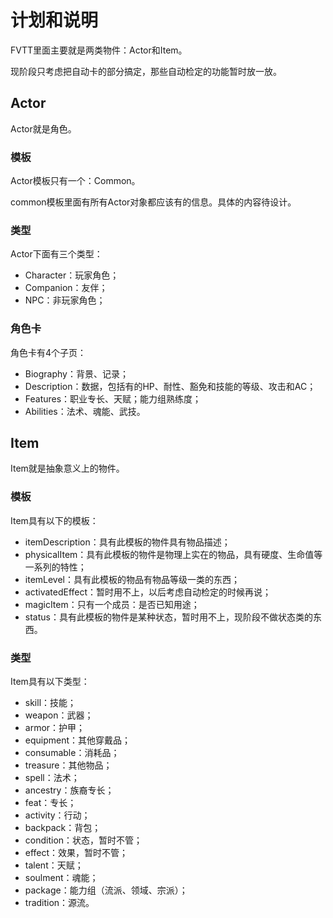 # 计划和说明

FVTT里面主要就是两类物件：Actor和Item。

现阶段只考虑把自动卡的部分搞定，那些自动检定的功能暂时放一放。

## Actor

Actor就是角色。

### 模板

Actor模板只有一个：Common。

common模板里面有所有Actor对象都应该有的信息。具体的内容待设计。

### 类型

Actor下面有三个类型：

+ Character：玩家角色；
+ Companion：友伴；
+ NPC：非玩家角色；

### 角色卡

角色卡有4个子页：
+ Biography：背景、记录；
+ Description：数据，包括有的HP、耐性、豁免和技能的等级、攻击和AC；
+ Features：职业专长、天赋；能力组熟练度；
+ Abilities：法术、魂能、武技。

## Item

Item就是抽象意义上的物件。

### 模板

Item具有以下的模板：

+ itemDescription：具有此模板的物件具有物品描述；
+ physicalItem：具有此模板的物件是物理上实在的物品，具有硬度、生命值等一系列的特性；
+ itemLevel：具有此模板的物品有物品等级一类的东西；
+ activatedEffect：暂时用不上，以后考虑自动检定的时候再说；
+ magicItem：只有一个成员：是否已知用途；
+ status：具有此模板的物件是某种状态，暂时用不上，现阶段不做状态类的东西。

### 类型

Item具有以下类型：

+ skill：技能；
+ weapon：武器；
+ armor：护甲；
+ equipment：其他穿戴品；
+ consumable：消耗品；
+ treasure：其他物品；
+ spell：法术；
+ ancestry：族裔专长；
+ feat：专长；
+ activity：行动；
+ backpack：背包；
+ condition：状态，暂时不管；
+ effect：效果，暂时不管；
+ talent：天赋；
+ soulment：魂能；
+ package：能力组（流派、领域、宗派）；
+ tradition：源流。
